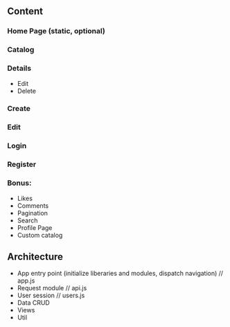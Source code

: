 ## Content

### Home Page (static, optional)
### Catalog
### Details
- Edit
- Delete
### Create
### Edit
### Login
### Register
### Bonus:
- Likes
- Comments
- Pagination
- Search
- Profile Page
- Custom catalog

## Architecture
- App entry point (initialize liberaries and modules, dispatch navigation) // app.js
- Request module // api.js
- User session // users.js
- Data CRUD
- Views
- Util 